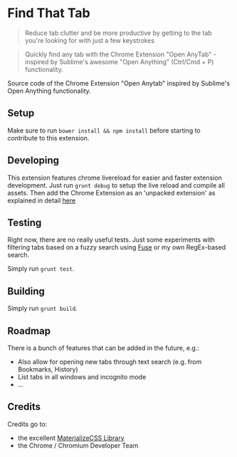 # Find That Tab

> Reduce tab clutter and be more productive by getting to the tab you're
> looking for with just a few keystrokes

> Quickly find any tab with the Chrome Extension "Open AnyTab" - inspired by
> Sublime's awesome "Open Anything" (Ctrl/Cmd + P) functionality.

Source code of the Chrome Extension "Open Anytab" inspired by Sublime's Open 
Anything functionality.

## Setup

Make sure to run `bower install && npm install` before starting to contribute 
to this extension.

## Developing

This extension features chrome livereload for easier and faster extension 
development. Just run `grunt debug` to setup the live reload and compile all 
assets. Then add the Chrome Extension as an 'unpacked extension' as explained 
in detail [here](https://developer.chrome.com/extensions/getstarted#unpacked)

## Testing

Right now, there are no really useful tests. Just some experiments with
filtering tabs based on a fuzzy search using [Fuse](https://github.com/krisk/Fuse)
or my own RegEx-based search.

Simply run `grunt test`.

## Building

Simply run `grunt build`.

## Roadmap

There is a bunch of features that can be added in the future, e.g.:

- Also allow for opening new tabs through text search (e.g. from Bookmarks, History)
- List tabs in all windows and incognito mode
- ...

## Credits

Credits go to:

- the excellent [MaterializeCSS Library](http://materializecss.com/icons.html)
- the Chrome / Chromium Developer Team
